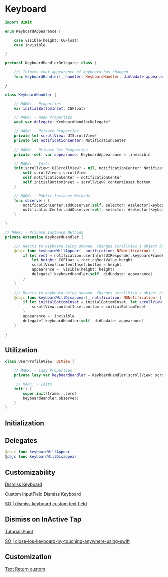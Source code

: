 # Keyboard

```swift
import UIKit

enum KeyboardAppearance {

    case visible(height: CGFloat)
    case invisible

}

protocol KeyboardHandlerDelegate: class {

    /// Informs that appearance of keyboard has changed
    func keyboardHandler(_ handler: KeyboardHandler, didUpdate appearance: KeyboardAppearance)

}

class KeyboardHandler {

    // MARK: - Properties
    var initialBottomInset: CGFloat?

    // MARK: - Weak Properties
    weak var delegate: KeyboardHandlerDelegate?

    // MARK: - Private Properties
    private let scrollView: UIScrollView?
    private let notificationCenter: NotificationCenter

    // MARK: - Private Set Properties
    private (set) var appearance: KeyboardAppearance = .invisible

    // MARK: - Inits
    init(scrollView: UIScrollView? = nil, notificationCenter: NotificationCenter = .default) {
        self.scrollView = scrollView
        self.notificationCenter = notificationCenter
        self.initialBottomInset = scrollView?.contentInset.bottom
    }

    // MARK: - Public Instance Methods
    func observe() {
        notificationCenter.addObserver(self, selector: #selector(keyboardWillAppear), name: UIResponder.keyboardWillShowNotification, object: nil)
        notificationCenter.addObserver(self, selector: #selector(keyboardWillDisappear), name: UIResponder.keyboardWillHideNotification, object: nil)
    }

}

// MARK: - Private Instance Methods
private extension KeyboardHandler {

    /// Reacts to keyboard being showed. Changes scrollView's object bottom inset to desired keyboard height
    @objc func keyboardWillAppear(_ notification: NSNotification) {
        if let rect = notification.userInfo?[UIResponder.keyboardFrameEndUserInfoKey] as? NSValue {
            let height: CGFloat = rect.cgRectValue.height
            scrollView?.contentInset.bottom = height
            appearance = .visible(height: height)
            delegate?.keyboardHandler(self, didUpdate: appearance)
        }
    }

    /// Reacts to keyboard being showed. Changes scrollView's object bottom inset to 0
    @objc func keyboardWillDisappear(_ notification: NSNotification) {
        if let initialBottomInset = initialBottomInset, let scrollView = scrollView {
            scrollView.contentInset.bottom = initialBottomInset
        }
        appearance = .invisible
        delegate?.keyboardHandler(self, didUpdate: appearance)
    }

}
```

## Utilization

```swift
class UserProfileView: UIView {

    // MARK: - Lazy Properties
    private lazy var keyboardHandler = KeyboardHandler(scrollView: scrollView)

     // MARK: - Inits
    init() {
        super.init(frame: .zero)
        keyboardHandler.observe()
    }
}
```



## Initialization


## Delegates

```swift
@objc func keyboardWillAppear
@objc func keyboardWillDisappear
```

## Customizability

[Dismiss Keyboard](https://medium.com/@KaushElsewhere/how-to-dismiss-keyboard-in-a-view-controller-of-ios-3b1bfe973ad1)

Custom InputField Dismiss Keyboard

[SO | dismiss keyboard custom text field](https://stackoverflow.com/questions/36001119/dismissing-keyboard-on-custom-uitextfield)

## Dismiss on InActive Tap

[TutorialsPoint](https://www.tutorialspoint.com/how-do-you-hide-the-onscreen-keyboard-in-ios-app)

[SO | close-ios-keyboard-by-touching-anywhere-using-swift](https://stackoverflow.com/questions/24126678/close-ios-keyboard-by-touching-anywhere-using-swift?rq=1)

## Customization

[Text Return custom](https://stackoverflow.com/questions/976950/change-text-of-return-keyboard-button)


